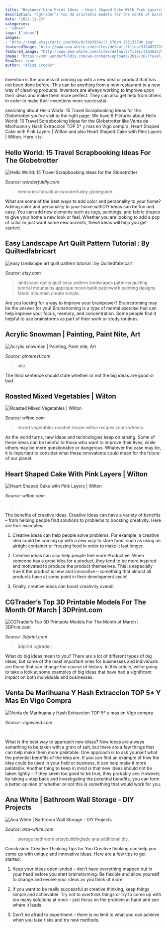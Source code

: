 ```yaml
---
title: "Beginner Lino Print Ideas : Heart Shaped Cake With Pink Layers"
description: "Cgtrader’s top 3d printable models for the month of march"
date: "2022-11-23"
categories:
- "ideas"
tags: ["ideas"]
images:
- "http://img0.etsystatic.com/000/0/5903934/il_570xN.295133790.jpg"
featuredImage: "http://www.ana-white.com/sites/default/files/3154825728_1366433607.jpg"
featured_image: "http://www.ana-white.com/sites/default/files/3154825728_1366433607.jpg"
image: "https://cdn.wonderfuldiy.com/wp-content/uploads/2017/10/Travel-scrapbook-tips-and-tricks.png"
ShowToc: true
author: "Aliza Crooks"
---
```



Invention is the process of coming up with a new idea or product that has not been done before. This can be anything from a new restaurant to a new way of cleaning products. Inventors are always working to improve upon their ideas and make them more perfect. They can also get help from others in order to make their inventions more successful.

	

		
searching about Hello World: 15 Travel Scrapbooking Ideas for the Globetrotter you've visit to the right page. We have 8 Pictures about Hello World: 15 Travel Scrapbooking Ideas for the Globetrotter like Venta de Marihuana y Hash Extraccion TOP 5* y mas en Vigo compra, Heart Shaped Cake with Pink Layers | Wilton and also Heart Shaped Cake with Pink Layers | Wilton. Here it is:
		
    
## Hello World: 15 Travel Scrapbooking Ideas For The Globetrotter

<img loading=lazy src="https://cdn.wonderfuldiy.com/wp-content/uploads/2017/10/Travel-scrapbook-tips-and-tricks.png" onerror="this.onerror=null;this.src='https://tse4.mm.bing.net/th?id=OIP.pdBNL-PpdXvcC8tjlREoBQHaLG&amp;pid=15.1';" alt="Hello World: 15 Travel Scrapbooking Ideas for the Globetrotter">

_Source: wonderfuldiy.com_

>memories fotoalbum wonderfuldiy globeguide. 

	

What are some of the best ways to add color and personality to your home?
Adding color and personality to your home withDIY ideas can be fun and easy. You can add new elements such as rugs, paintings, and fabric drapes to give your home a new look or feel. Whether you are looking to add a pop of color or just want some new accents, these ideas will help you get started.

    
## Easy Landscape Art Quilt Pattern Tutorial : By Quiltedfabricart

<img loading=lazy src="http://img0.etsystatic.com/000/0/5903934/il_570xN.295133790.jpg" onerror="this.onerror=null;this.src='https://tse2.mm.bing.net/th?id=OIP.R5I75g3ZaN8WoRqq1CT5QgHaJ4&amp;pid=15.1';" alt="easy landscape art quilt pattern tutorial : by Quiltedfabricart">

_Source: etsy.com_

>landscape quilts quilt easy pattern landscapes patterns quilting tutorial mountains applique moon batik patchwork painting designs fabric mountain create simple. 

	

Are you looking for a way to improve your brainpower? Brainstroming may be the answer for you! Brainstroming is a type of mental exercise that can help improve your focus, memory, and concentration. Some people find it helpful to use brainstorms as part of their work or study routines.

    
## Acrylic Snowman | Painting, Paint Nite, Art

<img loading=lazy src="https://i.pinimg.com/736x/93/fa/41/93fa41af06ec79a47e37ca527d5902cf.jpg" onerror="this.onerror=null;this.src='https://tse3.mm.bing.net/th?id=OIP.X3-E4YwRVz-gvIhwARcjaAHaJ3&amp;pid=15.1';" alt="Acrylic snowman | Painting, Paint nite, Art">

_Source: pinterest.com_

>nite. 

	

The third sentence should state whether or not the big ideas are good or bad.

    
## Roasted Mixed Vegetables | Wilton

<img loading=lazy src="https://www.wilton.com/dw/image/v2/AAWA_PRD/on/demandware.static/-/Sites-wilton-project-master/default/dwec9833d1/images/project/WLRECIP-8646/roasted-mixed-vegetables-recipe.jpg?sw=1440&amp;sh=750&amp;sm=fit" onerror="this.onerror=null;this.src='https://tse4.mm.bing.net/th?id=OIP.TtwLa-RpnLa13fhkNcWeLQHaHa&amp;pid=15.1';" alt="Roasted Mixed Vegetables | Wilton">

_Source: wilton.com_

>mixed vegetables roasted recipe wilton recipes zoom wlrecip. 

	

As the world turns, new ideas and technologies keep on arising. Some of these ideas can be helpful to those who want to improve their lives, while others may be more questionable or dangerous. Whatever the case may be, it is important to consider what these innovations could mean for the future of our planet.

    
## Heart Shaped Cake With Pink Layers | Wilton

<img loading=lazy src="https://www.wilton.com/dw/image/v2/AAWA_PRD/on/demandware.static/-/Sites-wilton-project-master/default/dw941243e5/images/project/WLPROJ-9107/HeEaLaFe_42691.jpg?sw=1440&amp;sh=750&amp;sm=fit" onerror="this.onerror=null;this.src='https://tse2.mm.bing.net/th?id=OIP.NQXxpDyaDDeD3zatPSuA0QHaHa&amp;pid=15.1';" alt="Heart Shaped Cake with Pink Layers | Wilton">

_Source: wilton.com_

>. 

	

The benefits of creative ideas.
Creative ideas can have a variety of benefits – from helping people find solutions to problems to boosting creativity. Here are four examples:
1. Creative ideas can help people solve problems. For example, a creative idea could be coming up with a new way to store food, such as using an airtight container or freezing food in order to make it last longer.

2. Creative ideas can also help people feel more Productive. When someone has a great idea for a product, they tend to be more inspired and motivated to produce the product themselves. This is especially true if the product is new and innovative – something that almost all products have at some point in their development cycle!

3. Finally, creative ideas can boost creativity overall.

    
## CGTrader’s Top 3D Printable Models For The Month Of March | 3DPrint.com

<img loading=lazy src="https://3dprint.com/wp-content/uploads/2015/03/large_pen_or_pencil_holder_3d_model_stl_ddd5126c-49f2-426a-b245-214386ccc2a3.jpg" onerror="this.onerror=null;this.src='https://tse2.mm.bing.net/th?id=OIP.WJgxNCyrXQiEWOsTxa01AgHaFI&amp;pid=15.1';" alt="CGTrader’s Top 3D Printable Models For The Month of March | 3DPrint.com">

_Source: 3dprint.com_

>3dprint cgtrader. 

	

What do big ideas mean to you?
There are a lot of different types of big ideas, but some of the most important ones for businesses and individuals are those that can change the course of history. In this article, we’re going to take a look at some examples of big ideas that have had a significant impact on both individuals and businesses.

    
## Venta De Marihuana Y Hash Extraccion TOP 5* Y Mas En Vigo Compra

<img loading=lazy src="https://vigoweed.com/wp-content/uploads/2020/09/IMG-20200728-WA0040.jpg" onerror="this.onerror=null;this.src='https://tse2.mm.bing.net/th?id=OIP.pECiQiyUp9lH-A2BKW5X7QHaJ4&amp;pid=15.1';" alt="Venta de Marihuana y Hash Extraccion TOP 5* y mas en Vigo compra">

_Source: vigoweed.com_

>. 

	

What is the best way to approach new ideas?
New ideas are always something to be taken with a grain of salt, but there are a few things that can help make them more palatable. One approach is to ask yourself what the potential benefits of the idea are. If you can find an example of how the idea could be used in your field or business, it can help make it more palatable. Another thing to keep in mind is that new ideas should not be taken lightly - if they seem too good to be true, they probably are. However, by taking a step back and investigating the potential benefits, you can form a better opinion of whether or not this is something that would work for you.

    
## Ana White | Bathroom Wall Storage - DIY Projects

<img loading=lazy src="http://www.ana-white.com/sites/default/files/3154825728_1366433607.jpg" onerror="this.onerror=null;this.src='https://tse3.mm.bing.net/th?id=OIP.dESUD9FphLzSgVRz2CeMhgHaLe&amp;pid=15.1';" alt="Ana White | Bathroom Wall Storage - DIY Projects">

_Source: ana-white.com_

>storage bathroom artsybuildinglady ana additional diy. 

	

Conclusion: Creative Thinking Tips for You
Creative thinking can help you come up with unique and innovative ideas. Here are a few tips to get started:
1. Keep your ideas open-ended – don’t have everything mapped out in your head before you start brainstorming. Be flexible and allow yourself to change and evolve your ideas as you think of more.

2. If you want to be really successful at creative thinking, keep things simple and achievable. Try not to overthink things or try to come up with too many solutions at once – just focus on the problem at hand and see where it leads.

3. Don’t be afraid to experiment – there is no limit to what you can achieve when you take risks and try new methods.

